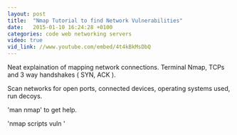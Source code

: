 ```yaml
---
layout: post
title:  "Nmap Tutorial to find Network Vulnerabilities"
date:   2015-01-10 16:24:28 +0100
categories: code web networking servers
video: true
vid_link: //www.youtube.com/embed/4t4kBkMsDbQ
---
```


Neat explaination of mapping network connections.   Terminal Nmap, TCPs and 3 way handshakes ( SYN, ACK ).

Scan networks for open ports, connected devices, operating systems used, run decoys.

'man nmap' to get help.

'nmap scripts vuln <host-ip>'

